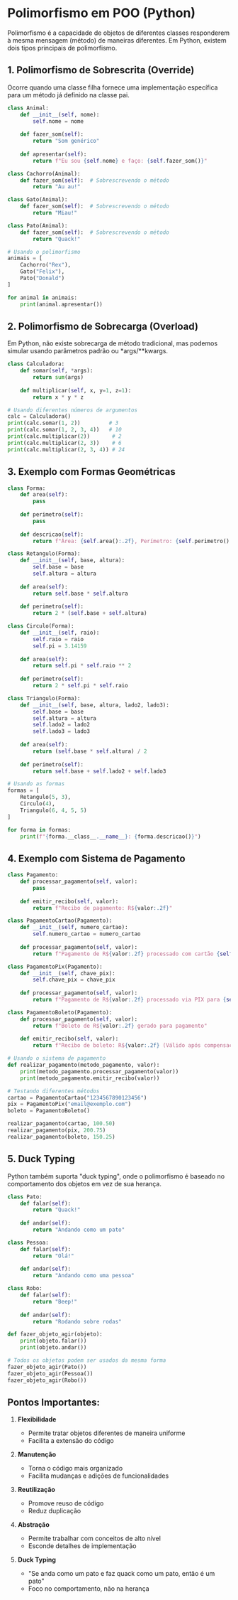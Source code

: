 # Polimorfismo em POO (Python)

Polimorfismo é a capacidade de objetos de diferentes classes responderem à mesma mensagem (método) de maneiras diferentes. Em Python, existem dois tipos principais de polimorfismo.

## 1. Polimorfismo de Sobrescrita (Override)
Ocorre quando uma classe filha fornece uma implementação específica para um método já definido na classe pai.

```python
class Animal:
    def __init__(self, nome):
        self.nome = nome
    
    def fazer_som(self):
        return "Som genérico"
    
    def apresentar(self):
        return f"Eu sou {self.nome} e faço: {self.fazer_som()}"

class Cachorro(Animal):
    def fazer_som(self):  # Sobrescrevendo o método
        return "Au au!"

class Gato(Animal):
    def fazer_som(self):  # Sobrescrevendo o método
        return "Miau!"

class Pato(Animal):
    def fazer_som(self):  # Sobrescrevendo o método
        return "Quack!"

# Usando o polimorfismo
animais = [
    Cachorro("Rex"),
    Gato("Felix"),
    Pato("Donald")
]

for animal in animais:
    print(animal.apresentar())
```

## 2. Polimorfismo de Sobrecarga (Overload)
Em Python, não existe sobrecarga de método tradicional, mas podemos simular usando parâmetros padrão ou *args/**kwargs.

```python
class Calculadora:
    def somar(self, *args):
        return sum(args)
    
    def multiplicar(self, x, y=1, z=1):
        return x * y * z

# Usando diferentes números de argumentos
calc = Calculadora()
print(calc.somar(1, 2))         # 3
print(calc.somar(1, 2, 3, 4))   # 10
print(calc.multiplicar(2))       # 2
print(calc.multiplicar(2, 3))    # 6
print(calc.multiplicar(2, 3, 4)) # 24
```

## 3. Exemplo com Formas Geométricas

```python
class Forma:
    def area(self):
        pass
    
    def perimetro(self):
        pass
    
    def descricao(self):
        return f"Área: {self.area():.2f}, Perímetro: {self.perimetro():.2f}"

class Retangulo(Forma):
    def __init__(self, base, altura):
        self.base = base
        self.altura = altura
    
    def area(self):
        return self.base * self.altura
    
    def perimetro(self):
        return 2 * (self.base + self.altura)

class Circulo(Forma):
    def __init__(self, raio):
        self.raio = raio
        self.pi = 3.14159
    
    def area(self):
        return self.pi * self.raio ** 2
    
    def perimetro(self):
        return 2 * self.pi * self.raio

class Triangulo(Forma):
    def __init__(self, base, altura, lado2, lado3):
        self.base = base
        self.altura = altura
        self.lado2 = lado2
        self.lado3 = lado3
    
    def area(self):
        return (self.base * self.altura) / 2
    
    def perimetro(self):
        return self.base + self.lado2 + self.lado3

# Usando as formas
formas = [
    Retangulo(5, 3),
    Circulo(4),
    Triangulo(6, 4, 5, 5)
]

for forma in formas:
    print(f"{forma.__class__.__name__}: {forma.descricao()}")
```

## 4. Exemplo com Sistema de Pagamento

```python
class Pagamento:
    def processar_pagamento(self, valor):
        pass
    
    def emitir_recibo(self, valor):
        return f"Recibo de pagamento: R${valor:.2f}"

class PagamentoCartao(Pagamento):
    def __init__(self, numero_cartao):
        self.numero_cartao = numero_cartao
    
    def processar_pagamento(self, valor):
        return f"Pagamento de R${valor:.2f} processado com cartão {self.numero_cartao[-4:]}"

class PagamentoPix(Pagamento):
    def __init__(self, chave_pix):
        self.chave_pix = chave_pix
    
    def processar_pagamento(self, valor):
        return f"Pagamento de R${valor:.2f} processado via PIX para {self.chave_pix}"

class PagamentoBoleto(Pagamento):
    def processar_pagamento(self, valor):
        return f"Boleto de R${valor:.2f} gerado para pagamento"
    
    def emitir_recibo(self, valor):
        return f"Recibo de boleto: R${valor:.2f} (Válido após compensação)"

# Usando o sistema de pagamento
def realizar_pagamento(metodo_pagamento, valor):
    print(metodo_pagamento.processar_pagamento(valor))
    print(metodo_pagamento.emitir_recibo(valor))

# Testando diferentes métodos
cartao = PagamentoCartao("1234567890123456")
pix = PagamentoPix("email@exemplo.com")
boleto = PagamentoBoleto()

realizar_pagamento(cartao, 100.50)
realizar_pagamento(pix, 200.75)
realizar_pagamento(boleto, 150.25)
```

## 5. Duck Typing
Python também suporta "duck typing", onde o polimorfismo é baseado no comportamento dos objetos em vez de sua herança.

```python
class Pato:
    def falar(self):
        return "Quack!"
    
    def andar(self):
        return "Andando como um pato"

class Pessoa:
    def falar(self):
        return "Olá!"
    
    def andar(self):
        return "Andando como uma pessoa"

class Robo:
    def falar(self):
        return "Beep!"
    
    def andar(self):
        return "Rodando sobre rodas"

def fazer_objeto_agir(objeto):
    print(objeto.falar())
    print(objeto.andar())

# Todos os objetos podem ser usados da mesma forma
fazer_objeto_agir(Pato())
fazer_objeto_agir(Pessoa())
fazer_objeto_agir(Robo())
```

## Pontos Importantes:

1. **Flexibilidade**
   - Permite tratar objetos diferentes de maneira uniforme
   - Facilita a extensão do código

2. **Manutenção**
   - Torna o código mais organizado
   - Facilita mudanças e adições de funcionalidades

3. **Reutilização**
   - Promove reuso de código
   - Reduz duplicação

4. **Abstração**
   - Permite trabalhar com conceitos de alto nível
   - Esconde detalhes de implementação

5. **Duck Typing**
   - "Se anda como um pato e faz quack como um pato, então é um pato"
   - Foco no comportamento, não na herança
